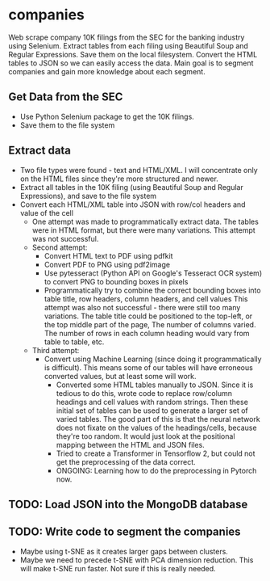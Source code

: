 # companies
Web scrape company 10K filings from the SEC for the banking industry using Selenium. Extract tables from each filing using Beautiful Soup and Regular Expressions. Save them on the local filesystem. Convert the HTML tables to JSON so we can easily access the data. Main goal is to segment companies and gain more knowledge about each segment.

## Get Data from the SEC
  - Use Python Selenium package to get the 10K filings.
  - Save them to the file system

## Extract data
  - Two file types were found - text and HTML/XML. I will concentrate only on the HTML files since they're more structured and newer.
  - Extract all tables in the 10K filing (using Beautiful Soup and Regular Expressions), and save to the file system
  - Convert each HTML/XML table into JSON with row/col headers and value of the cell
    - One attempt was made to programmatically extract data. The tables were in HTML format, but there were many variations. This attempt was not successful.
    - Second attempt:
      - Convert HTML text to PDF using pdfkit
      - Convert PDF to PNG using pdf2image
      - Use pytesseract (Python API on Google's Tesseract OCR system) to convert PNG to bounding boxes in pixels
      - Programmatically try to combine the correct bounding boxes into table title, row headers, column headers, and cell values
      This attempt was also not successful - there were still too many variations. The table title could be positioned to the top-left, or the top middle part of the page, The number of columns varied. The number of rows in each column heading would vary from table to table, etc.
    - Third attempt:
      - Convert using Machine Learning (since doing it programmatically is difficult). This means some of our tables will have erroneous converted values, but at least some will work.
        - Converted some HTML tables manually to JSON. Since it is tedious to do this, wrote code to replace row/column headings and cell values with random strings. Then these initial set of tables can be used to generate a larger set of varied tables. The good part of this is that the neural network does not fixate on the values of the headings/cells, because they're too random. It would just look at the positional mapping between the HTML and JSON files.
        - Tried to create a Transformer in Tensorflow 2, but could not get the preprocessing of the data correct.
        - ONGOING: Learning how to do the preprocessing in Pytorch now.

## TODO: Load JSON into the MongoDB database
## TODO: Write code to segment the companies
  - Maybe using t-SNE as it creates larger gaps between clusters.
  - Maybe we need to precede t-SNE with PCA dimension reduction. This will make t-SNE run faster. Not sure if this is really needed.
